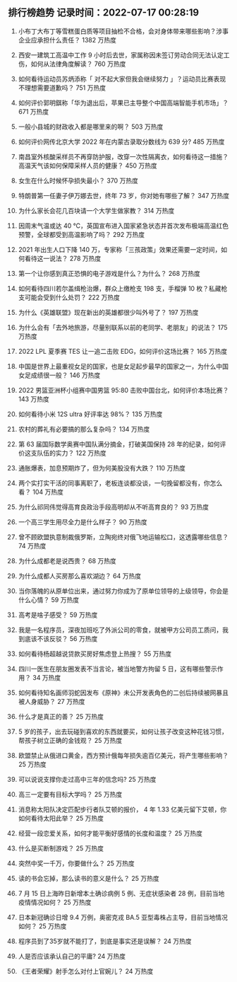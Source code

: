 
## 排行榜趋势 记录时间：2022-07-17 00:28:19
  
  1. 小布丁大布丁等雪糕蛋白质等项目抽检不合格，会对身体带来哪些影响？涉事企业应承担什么责任？ 1382 万热度
    
  2. 西安一建筑工高温中工作 9 小时后去世，家属称因未签订劳动合同无法认定工伤，如何从法律角度解读？ 760 万热度
    
  3. 如何看待运动员苏炳添称「 对不起大家但我会继续努力 」？运动员比赛表现不理想需要道歉吗？ 751 万热度
    
  4. 如何评价郭明錤称「华为退出后，苹果已主导整个中国高端智能手机市场」？ 671 万热度
    
  5. 一般小县城的财政收入都是哪里来的啊？ 503 万热度
    
  6. 如何评价网传北京大学 2022 年在内蒙古录取分数线为 639 分? 485 万热度
    
  7. 南昌室外核酸采样员不再穿防护服，改穿一次性隔离衣，如何看待这一措施？高温天气该如何保障采样人员的健康？ 450 万热度
    
  8. 女生在什么时候怀孕损失最小？ 370 万热度
    
  9. 特朗普第一任妻子伊万娜去世，终年 73 岁，你对她有哪些了解？ 347 万热度
    
  10. 为什么家长会花几百块请一个大学生做家教？ 314 万热度
    
  11. 因周末气温或达 40 ℃，英国宣布进入国家紧急状态并首次发布极端高温红色预警，全球都受到高温影响了吗？ 292 万热度
    
  12. 2021 年出生人口下降 140 万，专家称「三孩政策」效果还需要一定时间，如何看待这一说法？ 278 万热度
    
  13. 第一个让你感到真正恐惧的电子游戏是什么？为什么？ 268 万热度
    
  14. 如何看待四川若尔盖缉枪治爆，群众上缴枪支 198 支，手榴弹 10 枚？私藏枪支可能会受到什么处罚？ 222 万热度
    
  15. 为什么《英雄联盟》现在新出的英雄都很少叫外号了？ 197 万热度
    
  16. 为什么会有「去外地旅游，尽量别联系以前的老同学、老朋友」的说法？ 175 万热度
    
  17. 2022 LPL 夏季赛 TES 让一追二击败 EDG，如何评价这场比赛？ 165 万热度
    
  18. 中国是世界上最重视女足的国家，也是女足起步最早的国家之一，为什么中国女足成绩很一般？ 146 万热度
    
  19. 2022 男篮亚洲杯小组赛中国男篮 95:80 击败中国台北，如何评价本场比赛？ 143 万热度
    
  20. 如何看待小米 12S ultra 好评率达 98%？ 135 万热度
    
  21. 农村的葬礼有必要搞的那么复杂吗？ 134 万热度
    
  22. 第 63 届国际数学奥赛中国队满分摘金，打破美国保持 28 年的纪录，如何评价这支队伍的实力？ 122 万热度
    
  23. 通胀爆表，加息预期炸了，但为何美股没有大跌？ 110 万热度
    
  24. 两个实打实干活的同事离职了，老板连谈都没谈，一句挽留都没有，你怎么看？ 104 万热度
    
  25. 为什么祁同伟觉得高育良政治手段高明却从不听高育良的？ 93 万热度
    
  26. 一个高三学生用尽全力是什么样子？ 90 万热度
    
  27. 曾不顾欧盟执意制裁俄罗斯，立陶宛终对俄飞地运输松口，这透露哪些信息？ 74 万热度
    
  28. 为什么成都老是说西贵？ 68 万热度
    
  29. 为什么成都人买房那么喜欢湖边？ 64 万热度
    
  30. 当你落魄的从原单位出来，通过努力你成为了原单位领导的上级领导，你会是什么心情？ 59 万热度
    
  31. 高考是啥子感受？ 59 万热度
    
  32. 我是一名程序员，深夜加班吃了外派公司的零食，就被甲方公司员工质问，我到底该不该反驳？ 56 万热度
    
  33. 如何看待杨超越说贷款买房好焦虑登上热搜？ 55 万热度
    
  34. 四川一医生在朋友圈发表不当言论，被当地警方拘留 5 日，这有哪些警示作用？ 34 万热度
    
  35. 如何看待知名画师羽蛇因发布《原神》未公开发表角色的二创后持续被网暴且被人身威胁？ 27 万热度
    
  36. 什么才是真正的善？ 25 万热度
    
  37. 5 岁的孩子，出去玩碰到喜欢的东西就要买，如何让孩子改变这种花钱习惯，帮孩子树立正确的金钱观？ 25 万热度
    
  38. 欧盟禁止从俄进口黄金，西方预计俄每年损失逾百亿美元，将产生哪些影响？ 25 万热度
    
  39. 可以说说支撑你走过高中三年的信念吗? 25 万热度
    
  40. 高三一定要有目标大学吗？ 25 万热度
    
  41. 消息称太阳队决定匹配步行者队艾顿的报价， 4 年 1.33 亿美元留下艾顿，你如何看待太阳此举？ 25 万热度
    
  42. 经营一段恋爱关系，如何才能平衡好感情的长度和温度？ 25 万热度
    
  43. 什么是买断制游戏？ 25 万热度
    
  44. 突然中奖一千万，你要做什么？ 25 万热度
    
  45. 读的书会忘掉，那么读书的意义是什么？ 25 万热度
    
  46. 7 月 15 日上海昨日新增本土确诊病例 5 例、无症状感染者 28 例，目前当地疫情情况如何？ 25 万热度
    
  47. 日本新冠确诊日增 9.4 万例，奥密克戎 BA.5 亚型毒株占主导，目前当地情况如何？ 25 万热度
    
  48. 程序员到了35岁就不能打了，到底是事实还是误解？ 24 万热度
    
  49. 人是否应该承认自己的平庸? 24 万热度
    
  50. 《王者荣耀》射手怎么对付上官婉儿？ 24 万热度
    